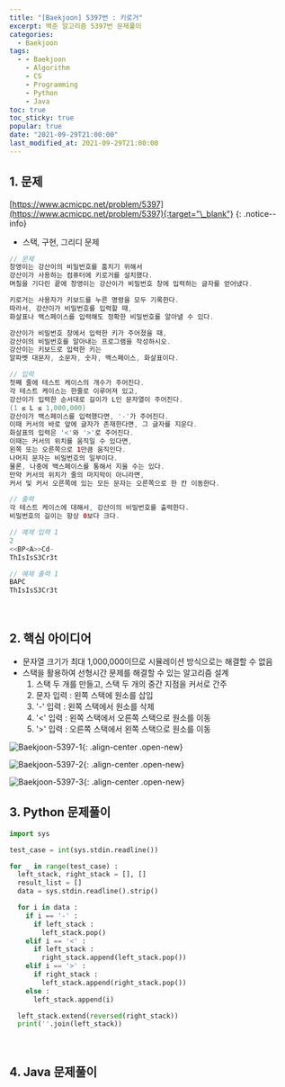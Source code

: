 ```yaml
---
title: "[Baekjoon] 5397번 : 키로거"
excerpt: 백준 알고리즘 5397번 문제풀이
categories:
  - Baekjoon
tags:
  - - Baekjoon
    - Algorithm
    - CS
    - Programming
    - Python
    - Java
toc: true
toc_sticky: true
popular: true
date: "2021-09-29T21:00:00"
last_modified_at: 2021-09-29T21:00:00
---
```


## 1. 문제

[https://www.acmicpc.net/problem/5397](https://www.acmicpc.net/problem/5397){:target="\_blank"}
{: .notice--info}

- 스택, 구현, 그리디 문제

```java
// 문제
창영이는 강산이의 비밀번호를 훔치기 위해서
강산이가 사용하는 컴퓨터에 키로거를 설치했다.
며칠을 기다린 끝에 창영이는 강산이가 비밀번호 창에 입력하는 글자를 얻어냈다.

키로거는 사용자가 키보드를 누른 명령을 모두 기록한다.
따라서, 강산이가 비밀번호를 입력할 때,
화살표나 백스페이스를 입력해도 정확한 비밀번호를 알아낼 수 있다.

강산이가 비밀번호 창에서 입력한 키가 주어졌을 때,
강산이의 비밀번호를 알아내는 프로그램을 작성하시오.
강산이는 키보드로 입력한 키는
알파벳 대문자, 소문자, 숫자, 백스페이스, 화살표이다.

// 입력
첫째 줄에 테스트 케이스의 개수가 주어진다.
각 테스트 케이스는 한줄로 이루어져 있고,
강산이가 입력한 순서대로 길이가 L인 문자열이 주어진다.
(1 ≤ L ≤ 1,000,000)
강산이가 백스페이스를 입력했다면, '-'가 주어진다.
이때 커서의 바로 앞에 글자가 존재한다면, 그 글자를 지운다.
화살표의 입력은 '<'와 '>'로 주어진다.
이때는 커서의 위치를 움직일 수 있다면,
왼쪽 또는 오른쪽으로 1만큼 움직인다.
나머지 문자는 비밀번호의 일부이다.
물론, 나중에 백스페이스를 통해서 지울 수는 있다.
만약 커서의 위치가 줄의 마지막이 아니라면,
커서 및 커서 오른쪽에 있는 모든 문자는 오른쪽으로 한 칸 이동한다.

// 출력
각 테스트 케이스에 대해서, 강산이의 비밀번호를 출력한다.
비밀번호의 길이는 항상 0보다 크다.

// 예제 입력 1
2
<<BP<A>>Cd-
ThIsIsS3Cr3t

// 예제 출력 1
BAPC
ThIsIsS3Cr3t
```

<br>

## 2. 핵심 아이디어

- 문자열 크기가 최대 1,000,000이므로 시뮬레이션 방식으로는 해결할 수 없음
- 스택을 활용하여 선형시간 문제를 해결할 수 있는 알고리즘 설계
  1. 스택 두 개를 만들고, 스택 두 개의 중간 지점을 커서로 간주
  2. 문자 입력 : 왼쪽 스택에 원소를 삽입
  3. '-' 입력 : 왼쪽 스택에서 원소를 삭제
  4. '<' 입력 : 왼쪽 스택에서 오른쪽 스택으로 원소를 이동
  5. '>' 입력 : 오른쪽 스택에서 왼쪽 스택으로 원소를 이동

![Baekjoon-5397-1](https://user-images.githubusercontent.com/62803763/135271385-306bd789-a096-41b6-8379-453fddec9f80.PNG){: .align-center .open-new}

![Baekjoon-5397-2](https://user-images.githubusercontent.com/62803763/135271388-37d08547-6f82-4eed-9867-db566c429680.PNG){: .align-center .open-new}

![Baekjoon-5397-3](https://user-images.githubusercontent.com/62803763/135271391-9610bdb6-336a-4b1a-868d-36f161220636.PNG){: .align-center .open-new}

## 3. Python 문제풀이

```python
import sys

test_case = int(sys.stdin.readline())

for _ in range(test_case) :
  left_stack, right_stack = [], []
  result_list = []
  data = sys.stdin.readline().strip()

  for i in data :
    if i == '-' :
      if left_stack :
        left_stack.pop()
    elif i == '<' :
      if left_stack :
        right_stack.append(left_stack.pop())
    elif i == '>' :
      if right_stack :
        left_stack.append(right_stack.pop())
    else :
      left_stack.append(i)

  left_stack.extend(reversed(right_stack))
  print(''.join(left_stack))
```

<br>

## 4. Java 문제풀이

```java

```
